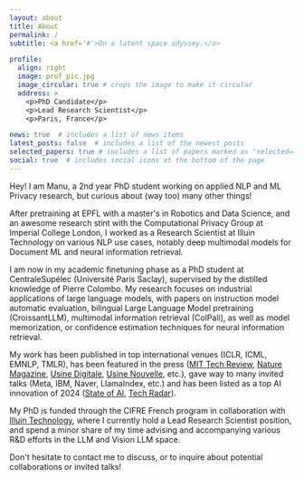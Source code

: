 ```yaml
---
layout: about
title: About
permalink: /
subtitle: <a href='#'>On a latent space odyssey.</a>

profile:
  align: right
  image: prof_pic.jpg
  image_circular: true # crops the image to make it circular
  address: >
    <p>PhD Candidate</p>
    <p>Lead Research Scientist</p>
    <p>Paris, France</p>

news: true  # includes a list of news items
latest_posts: false  # includes a list of the newest posts
selected_papers: true # includes a list of papers marked as "selected={true}"
social: true  # includes social icons at the bottom of the page
---
```


Hey! I am Manu, a 2nd year PhD student working on applied NLP and ML Privacy research, but curious about (way too) many other things!

After pretraining at EPFL with a master's in Robotics and Data Science, and an awesome research stint with the Computational Privacy Group at Imperial College London,
I worked as a Research Scientist at Illuin Technology on various NLP use cases, notably deep multimodal models for Document ML and neural information retrieval.

I am now in my academic finetuning phase as a PhD student at CentraleSupélec (Université Paris Saclay), supervised by the distilled knowledge of Pierre Colombo.
My research focuses on industrial applications of large language models, with papers on instruction model automatic evaluation, 
bilingual Large Language Model pretraining (CroissantLLM), multimodal information retrieval (ColPali), as well as model memorization, 
or confidence estimation techniques for neural information retrieval.

My work has been published in top international venues (ICLR, ICML, EMNLP, TMLR), has been featured in the press ([MIT Tech Review](https://www.technologyreview.com/2024/07/25/1095347/a-new-tool-for-copyright-holders-can-show-if-their-work-is-in-ai-training-data/), [Nature Magazine](https://www.nature.com/articles/d41586-024-02599-9), [Usine Digitale](https://www.usine-digitale.fr/article/croissantllm-des-chercheurs-de-centralesupelec-lancent-un-modele-d-ia-open-source-et-bilingue.N2209348), [Usine Nouvelle](https://www.usinenouvelle.com/article/croissantllm-est-le-meilleur-modele-de-langage-en-francais-de-sa-taille-pretend-manuel-faysse-doctorant-au-laboratoire-mics.N2209811), etc.),
gave way to many invited talks (Meta, IBM, Naver, LlamaIndex, etc.) and has been listed as a top AI innovation of 2024 ([State of AI](https://www.stateof.ai/), [Tech Radar](https://www.thoughtworks.com/content/dam/thoughtworks/documents/radar/2024/10/tr_technology_radar_vol_31_en.pdf)).

My PhD is funded through the CIFRE French program in collaboration with [Illuin Technology](https://www.illuin.tech/en/), where I currently
hold a Lead Research Scientist position, and spend a minor share of my time advising and accompanying various R&D efforts in the LLM and Vision LLM space.

Don't hesitate to contact me to discuss, or to inquire about potential collaborations or invited talks!
